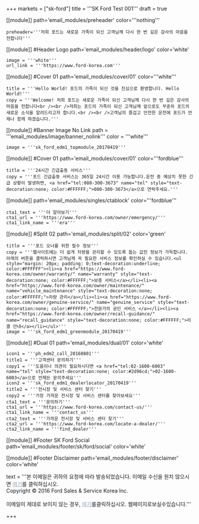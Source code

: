 
+++
markets = ["sk-ford"]
title = '''SK Ford Test 001'''
draft = true

[[module]]
path='email_modules/preheader'
color='''nothing'''

	preheader='''저희 포드는 새로운 가족이 되신 고객님께 다시 한 번 깊은 감사의 마음을 전합니다'''

[[module]] #Header Logo
path='email_modules/header/logo'
color='white'

	image = '''white'''
	url_link = '''https://www.ford-korea.com'''

[[module]] #Cover 01
path='email_modules/cover/01'
color='''white'''
 
	title = '''Hello World! 포드의 가족이 되신 것을 진심으로 환영합니다. Hello World!'''
	copy = '''Welcome! 저희 포드는 새로운 가족이 되신 고객님께 다시 한 번 깊은 감사의 마음을 전합니다<br /><br />저희는 포드의 가족이 되신 고객님께 앞으로도 꾸준히 포드의 새로운 소식을 알려드리고자 합니다.<br /><br />고객님의 즐겁고 안전한 운전에 포드가 언제나 함께 하겠습니다.'''

[[module]] #Banner Image No Link
path = '''email_modules/image/banner_nolink'''
color = '''white'''

	image = '''sk_ford_edm1_topmodule_20170419'''

[[module]] #Cover 01
path='email_modules/cover/01'
color='''fordblue'''
 
	title = '''24시간 긴급출동 서비스'''
	copy = '''포드 긴급출동 서비스는 365일 24시간 이용 가능합니다.운전 중 예상치 못한 긴급 상황이 발생하면, <a href="tel:080-300-3673" name="tel" style="text-decoration:none; color:#FFFFFF;">080-300-3673</a>으로 연락주세요.'''
	
[[module]]
path='email_modules/singles/ctablock'
color='''fordblue'''
	
	cta1_text = '''더 알아보기'''
	cta1_url = '''https://www.ford-korea.com/owner/emergency/'''
	cta1_link_name = '''era'''
		
[[module]] #Split 02
path='email_modules/split/02'
color='green'

	title = '''포드 오너를 위한 필수 정보'''
	copy = '''웹사이트에는 더 쉽게 차량을 관리할 수 있도록 돕는 값진 정보가 가득합니다. 아래의 버튼을 클릭하시면 고객님께 꼭 필요한 서비스 정보를 확인하실 수 있습니다.<ul style="margin: 20px; padding: 0;text-decoration:underline; color:#FFFFFF"><li><a href="https://www.ford-korea.com/owner/warranty/" name="warranty" style="text-decoration:none; color:#FFFFFF;">보증 서비스</a></li><li><a href="https://www.ford-korea.com/owner/maintenance/" name="vehicle_maintenance" style="text-decoration:none; color:#FFFFFF;">차량 관리</a></li><li><a href="https://www.ford-korea.com/owner/genuine-service/" name="genuine_service" style="text-decoration:none; color:#FFFFFF;">전문가의 공인 서비스 </a></li><li><a href="https://www.ford-korea.com/owner/recall-guidance/" name="recall_guidance" style="text-decoration:none; color:#FFFFFF;">리콜 안내</a></li></ul>'''
	image = '''sk_ford_edm1_greenmodule_20170419'''

[[module]] #Dual 01
path='email_modules/dual/01'
color='white'

	icon1 = '''ph_edm2_call_20160801'''
	title1 = '''고객센터 문의하기'''
	copy1 = '''도움이나 의견이 필요하시다면 <a href="tel:02-1600-6003" name="tel" style="text-decoration:none; color:#2d96cd;">02-1600-6003</a>으로 언제든 문의주세요'''
	icon2 = '''sk_ford_edm1_dealerlocator_20170419'''
	title2 = '''전시장 및 서비스 센터 찾기'''
	copy2 = '''가장 가까운 전시장 및 서비스 센터를 찾아보세요'''
	cta1_text = '''문의하기'''
	cta1_url = '''https://www.ford-korea.com/contact-us/'''
	cta1_link_name = '''contact_us'''
	cta2_text = '''가까운 전시장 및 서비스 센터 찾기'''
	cta2_url = '''https://www.ford-korea.com/locate-a-dealer/'''
	cta2_link_name = '''find_dealer'''

[[module]] #Footer SK Ford Social
path='email_modules/footer/sk/ford/social'
color='white'

[[module]] #Footer Disclaimer
path='email_modules/footer/disclaimer'
color='white'

 text = '''본 이메일은 귀하의 요청에 따라 발송되었습니다. 이메일 수신을 원치 않으시면 <a href="<%unsubscribe_link_text%>" style="color:#91a4b1; text-decoration:underline">여기</a>를 클릭하십시오. <br />Copyright © 2016 Ford Sales & Service Korea Inc.<br /><br />이메일이 제대로 보이지 않는 경우, <span class="mobile-display-block"></span><a href="<%syslink_message_read url='/public/read_message.jsp'%>" style="color:#91a4b1; text-decoration:underline">여기</a>를클릭하십시오. 웹페이지로보실수있습니다.'''

+++
